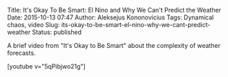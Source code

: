 Title: It's Okay To Be Smart: El Nino and Why We Can't Predict the Weather
Date: 2015-10-13 07:47
Author: Aleksejus Kononovicius
Tags: Dynamical chaos, video
Slug: its-okay-to-be-smart-el-nino-why-we-cant-predict-weather
Status: published

A brief video from "It's Okay to Be Smart" about the complexity of weather forecasts.

[youtube v="5qPibjwo21g"]
